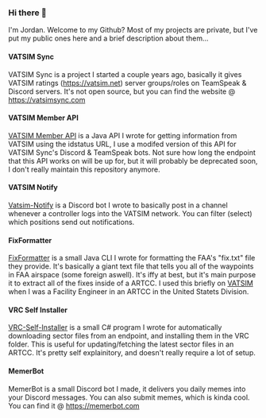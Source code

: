 ### Hi there 👋

I'm Jordan. Welcome to my Github? Most of my projects are private, but I've put my public ones here and a brief description about them...

#### VATSIM Sync

VATSIM Sync is a project I started a couple years ago, basically it gives VATSIM ratings (https://vatsim.net) server groups/roles on TeamSpeak & Discord servers. It's not open source, but you can find the website @ https://vatsimsync.com

#### VATSIM Member API

[VATSIM Member API](https://github.com/JordannDev/VatsimMemberAPI) is a Java API I wrote for getting information from VATSIM using the idstatus URL, I use a modifed version of this API for VATSIM Sync's Discord & TeamSpeak bots. Not sure how long the endpoint that this API works on will be up for, but it will probably be deprecated  soon, I don't really maintain this repository anymore.

#### VATSIM Notify
[Vatsim-Notify](https://github.com/JordannDev/Vatsim-Notify) is a Discord bot I wrote to basically post in a channel whenever a controller logs into the VATSIM network. You can filter (select) which positions send out notifications.

#### FixFormatter
[FixFormatter](https://github.com/JordannDev/FixFormatter) is a small Java CLI I wrote for formatting the FAA's "fix.txt" file they provide. It's basically a giant text file that tells you all of the waypoints in FAA airspace (some foreign aswell). It's iffy at best, but it's main purpose it to extract all of the fixes inside of a ARTCC. I used this briefly on [VATSIM](https://vatsim.net) when I was a Facility Engineer in an ARTCC in the United Statets Division.

#### VRC Self Installer
[VRC-Self-Installer](https://github.com/JordannDev/VRC-Self-Installer) is a small C# program I wrote for automatically downloading sector files from an endpoint, and installing them in the VRC folder. This is useful for updating/fetching the latest sector files in an ARTCC. It's pretty self explainitory, and doesn't really require a lot of setup. 

#### MemerBot

MemerBot is a small Discord bot I made, it delivers you daily memes into your Discord messages. You can also submit memes, which is kinda cool. You can find it @ https://memerbot.com

<!--
**JordannDev/jordanndev** is a ✨ _special_ ✨ repository because its `README.md` (this file) appears on your GitHub profile.

Here are some ideas to get you started:

- 🔭 I’m currently working on ...
- 🌱 I’m currently learning ...
- 👯 I’m looking to collaborate on ...
- 🤔 I’m looking for help with ...
- 💬 Ask me about ...
- 📫 How to reach me: ...
- 😄 Pronouns: ...
- ⚡ Fun fact: ...
-->
